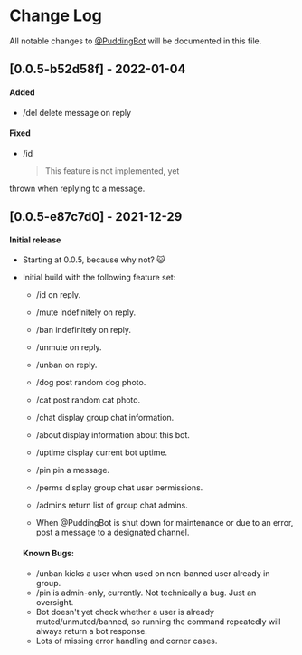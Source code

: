 # Change Log

All notable changes to [@PuddingBot](https://t.me/puddingbot) will be documented in this file.

## [0.0.5-**b52d58f**] - 2022-01-04

#### Added
* /del delete message on reply

#### Fixed
* /id
    > This feature is not implemented, yet

thrown when replying to a message.


## [0.0.5-**e87c7d0**] - 2021-12-29

#### Initial release
* Starting at 0.0.5, because why not? 😺
* Initial build with the following feature set:
    - /id on reply.
    - /mute indefinitely on reply.
    - /ban indefinitely on reply.
    - /unmute on reply.
    - /unban on reply.
    - /dog post random dog photo.
    - /cat post random cat photo.
    - /chat display group chat information.
    - /about display information about this bot.
    - /uptime display current bot uptime.
    - /pin pin a message.
    - /perms display group chat user permissions.
    - /admins return list of group chat admins.

    - When @PuddingBot is shut down for
       maintenance or due to an error,
       post a message to a designated
       channel.

    #### Known Bugs:

    - /unban kicks a user when used on non-banned user already in group.
    - /pin is admin-only, currently.
       Not technically a bug.
       Just an oversight.
    - Bot doesn't yet check whether a user is
       already muted/unmuted/banned, so
       running the command repeatedly
       will always return a bot response.
    - Lots of missing error handling and corner cases.